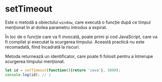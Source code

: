 # setTimeout

Este o metodă a obiectului `window`, care execută o funcție după ce timpul menționat în al doilea parametru introdus a expirat.

În loc de o funcție care va fi invocată, poate primi și cod JavaScript, care va fi compilat și executat la scurgerea timpului. Această practică nu este recomadată, fiind încadrată la riscuri.

Metoda returnează un identificator, care poate fi folosit pentru a întrerupe scurgerea timpului menționat.

```javascript
let id = setTimeout(function(){return 'ceva'}, 3000);
console.log(id); // 1
```
